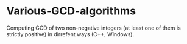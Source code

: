 # Various-GCD-algorithms
Computing GCD of two non-negative integers (at least one of them is strictly positive) in dirrefent ways (C++, Windows).
